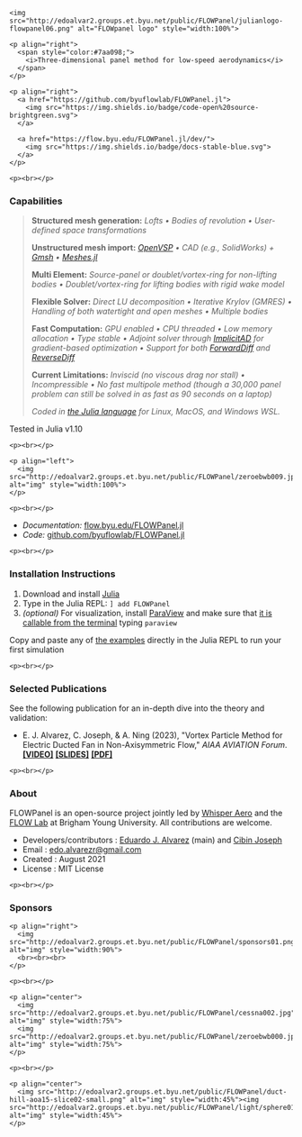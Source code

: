 ```@raw html
<img src="http://edoalvar2.groups.et.byu.net/public/FLOWPanel/julianlogo-flowpanel06.png" alt="FLOWpanel logo" style="width:100%">
```


```@raw html
<p align="right">
  <span style="color:#7aa098;">
    <i>Three-dimensional panel method for low-speed aerodynamics</i>
  </span>
</p>
```

```@raw html
<p align="right">
  <a href="https://github.com/byuflowlab/FLOWPanel.jl">
    <img src="https://img.shields.io/badge/code-open%20source-brightgreen.svg">
  </a>

  <a href="https://flow.byu.edu/FLOWPanel.jl/dev/">
    <img src="https://img.shields.io/badge/docs-stable-blue.svg">
  </a>
</p>
```

```@raw html
<p><br></p>
```

### Capabilities

  > **Structured mesh generation:**
  > *Lofts*
  > *• Bodies of revolution*
  > *• User-defined space transformations*
  >
  > **Unstructured mesh import:**
  > *[OpenVSP](https://openvsp.org)*
  > *• CAD (e.g., SolidWorks) + [Gmsh](https://gmsh.info)*
  > *• [Meshes.jl](https://juliageometry.github.io/MeshesDocs)*
  >
  > **Multi Element:**
  > *Source-panel or doublet/vortex-ring for non-lifting bodies*
  > *• Doublet/vortex-ring for lifting bodies with rigid wake model*
  >
  > **Flexible Solver:**
  > *Direct LU decomposition*
  > *• Iterative Krylov (GMRES)*
  > *• Handling of both watertight and open meshes*
  > *• Multiple bodies*
  >
  > **Fast Computation:**
  > *GPU enabled*
  > *• CPU threaded*
  > *• Low memory allocation*
  > *• Type stable*
  > *• Adjoint solver through [ImplicitAD](https://github.com/byuflowlab/ImplicitAD.jl) for gradient-based optimization*
  > *• Support for both [ForwardDiff](https://github.com/JuliaDiff/ForwardDiff.jl) and [ReverseDiff](https://github.com/JuliaDiff/ReverseDiff.jl)*
  >
  > **Current Limitations:**
  > *Inviscid (no viscous drag nor stall)*
  > *• Incompressible*
  > *• No fast multipole method (though a 30,000 panel problem can still be solved in as fast as 90 seconds on a laptop)*
  >
  > *Coded in [the Julia language](https://www.infoworld.com/article/3284380/what-is-julia-a-fresh-approach-to-numerical-computing.html) for Linux, MacOS, and Windows WSL.*


Tested in Julia v1.10

```@raw html
<p><br></p>
```

```@raw html
<p align="left">
  <img src="http://edoalvar2.groups.et.byu.net/public/FLOWPanel/zeroebwb009.jpg" alt="img" style="width:100%">
</p>
```

```@raw html
<p><br></p>
```

* *Documentation:* [flow.byu.edu/FLOWPanel.jl](https://flow.byu.edu/FLOWPanel.jl/dev/)
* *Code:* [github.com/byuflowlab/FLOWPanel.jl](https://github.com/byuflowlab/FLOWPanel.jl)

```@raw html
<p><br></p>
```

### Installation Instructions
1. Download and install [Julia](https://julialang.org/)
2. Type in the Julia REPL: `] add FLOWPanel`
3. *(optional)* For visualization, install [ParaView](https://www.paraview.org/) and make sure that [it is callable from the terminal](https://flow.byu.edu/FLOWUnsteady/installation/general/#paraview) typing `paraview`

Copy and paste any of [the examples](https://flow.byu.edu/FLOWPanel.jl/dev/examples/sweptwing-4p2aoa/) directly in the Julia REPL to run your first simulation

```@raw html
<p><br></p>
```

### Selected Publications
See the following publication for an in-depth dive into the theory and validation:

* E. J. Alvarez, C. Joseph, & A. Ning (2023), "Vortex Particle Method for Electric Ducted Fan in Non-Axisymmetric Flow," *AIAA AVIATION Forum*. [**[VIDEO]**](https://www.youtube.com/watch?v=BQpar3A0X-w&hd=1) [**[SLIDES]**](http://edoalvar2.groups.et.byu.net/public/FLOWUnsteady/alvarez_2023-SLIDES-VPM_for_EDF_in_Non_Axisymmetric_Flow.pdf) [**[PDF]**](https://scholarsarchive.byu.edu/cgi/viewcontent.cgi?article=7676&context=facpub)

```@raw html
<p><br></p>
```

### About
FLOWPanel is an open-source project jointly led by [Whisper Aero](http://whisper.aero/) and the [FLOW Lab](http://flow.byu.edu/) at Brigham Young University.
All contributions are welcome.

  * Developers/contributors : [Eduardo J. Alvarez](https://www.edoalvarez.com/) (main) and [Cibin Joseph](https://github.com/cibinjoseph)
  * Email           : edo.alvarezr@gmail.com
  * Created         : August 2021
  * License         : MIT License

```@raw html
<p><br></p>
```

### Sponsors

```@raw html
<p align="right">
  <img src="http://edoalvar2.groups.et.byu.net/public/FLOWPanel/sponsors01.png" alt="img" style="width:90%">
  <br><br><br>
</p>
```

```@raw html
<p><br></p>
```


```@raw html
<p align="center">
  <img src="http://edoalvar2.groups.et.byu.net/public/FLOWPanel/cessna002.jpg" alt="img" style="width:75%">
  <img src="http://edoalvar2.groups.et.byu.net/public/FLOWPanel/zeroebwb000.jpg" alt="img" style="width:75%">
</p>
```

```@raw html
<p><br></p>
```

```@raw html
<p align="center">
  <img src="http://edoalvar2.groups.et.byu.net/public/FLOWPanel/duct-hill-aoa15-slice02-small.png" alt="img" style="width:45%"><img src="http://edoalvar2.groups.et.byu.net/public/FLOWPanel/light/sphere01_2.gif" alt="img" style="width:45%">
</p>
```
